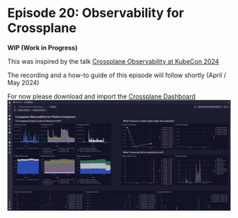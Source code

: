 # Episode 20: Observability for Crossplane

**WIP (Work in Progress)**

This was inspired by the talk [Crossplane Observability at KubeCon 2024](https://www.linkedin.com/posts/grabnerandi_observability-crossplane-kubecon-activity-7186289956489744384-AUzV?utm_source=share&utm_medium=member_desktop)

The recording and a how-to guide of this episode will follow shortly (April / May 2024)

For now please download and import the [Crossplane Dashboard](./ep20/crossplane-dashboard.json)
![](./ep20/crossplane-dashboard.png)
